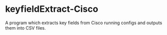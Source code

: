 # keyfieldExtract-Cisco
A program which extracts key fields from Cisco running configs and outputs them into CSV files.
